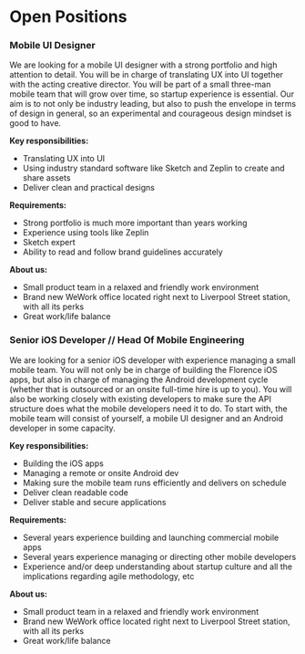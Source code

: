 # Open Positions

### Mobile UI Designer
We are looking for a mobile UI designer with a strong portfolio and high attention to detail. You will be in charge of translating UX into UI together with the acting creative director. You will be part of a small three-man mobile team that will grow over time, so startup experience is essential. Our aim is to not only be industry leading, but also to push the envelope in terms of design in general, so an experimental and courageous design mindset is good to have.

**Key responsibilities:**
- Translating UX into UI
- Using industry standard software like Sketch and Zeplin to create and share assets
- Deliver clean and practical designs

**Requirements:**
- Strong portfolio is much more important than years working
- Experience using tools like Zeplin
- Sketch expert
- Ability to read and follow brand guidelines accurately

**About us:**
- Small product team in a relaxed and friendly work environment
- Brand new WeWork office located right next to Liverpool Street station, with all its perks
- Great work/life balance

### Senior iOS Developer // Head Of Mobile Engineering
We are looking for a senior iOS developer with experience managing a small mobile team. You will not only be in charge of building the Florence iOS apps, but also in charge of managing the Android development cycle (whether that is outsourced or an onsite full-time hire is up to you). You will also be working closely with existing developers to make sure the API structure does what the mobile developers need it to do. To start with, the mobile team will consist of yourself, a mobile UI designer and an Android developer in some capacity.

**Key responsibilities:**
- Building the iOS apps
- Managing a remote or onsite Android dev
- Making sure the mobile team runs efficiently and delivers on schedule
- Deliver clean readable code
- Deliver stable and secure applications

**Requirements:**
- Several years experience building and launching commercial mobile apps
- Several years experience managing or directing other mobile developers
- Experience and/or deep understanding about startup culture and all the implications regarding agile methodology, etc

**About us:**
- Small product team in a relaxed and friendly work environment
- Brand new WeWork office located right next to Liverpool Street station, with all its perks
- Great work/life balance
